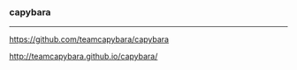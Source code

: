 ### capybara
---

https://github.com/teamcapybara/capybara

http://teamcapybara.github.io/capybara/

